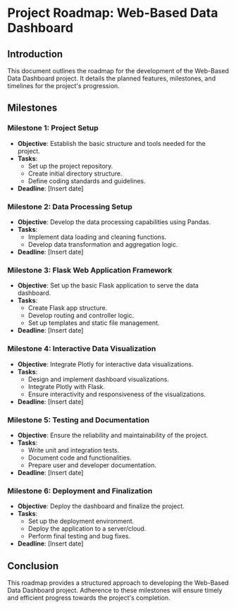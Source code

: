 # Project Roadmap: Web-Based Data Dashboard

## Introduction

This document outlines the roadmap for the development of the Web-Based Data Dashboard project. It details the planned features, milestones, and timelines for the project's progression.

## Milestones

### Milestone 1: Project Setup

- **Objective**: Establish the basic structure and tools needed for the project.
- **Tasks**:
  - Set up the project repository.
  - Create initial directory structure.
  - Define coding standards and guidelines.
- **Deadline**: [Insert date]

### Milestone 2: Data Processing Setup

- **Objective**: Develop the data processing capabilities using Pandas.
- **Tasks**:
  - Implement data loading and cleaning functions.
  - Develop data transformation and aggregation logic.
- **Deadline**: [Insert date]

### Milestone 3: Flask Web Application Framework

- **Objective**: Set up the basic Flask application to serve the data dashboard.
- **Tasks**:
  - Create Flask app structure.
  - Develop routing and controller logic.
  - Set up templates and static file management.
- **Deadline**: [Insert date]

### Milestone 4: Interactive Data Visualization

- **Objective**: Integrate Plotly for interactive data visualizations.
- **Tasks**:
  - Design and implement dashboard visualizations.
  - Integrate Plotly with Flask.
  - Ensure interactivity and responsiveness of the visualizations.
- **Deadline**: [Insert date]

### Milestone 5: Testing and Documentation

- **Objective**: Ensure the reliability and maintainability of the project.
- **Tasks**:
  - Write unit and integration tests.
  - Document code and functionalities.
  - Prepare user and developer documentation.
- **Deadline**: [Insert date]

### Milestone 6: Deployment and Finalization

- **Objective**: Deploy the dashboard and finalize the project.
- **Tasks**:
  - Set up the deployment environment.
  - Deploy the application to a server/cloud.
  - Perform final testing and bug fixes.
- **Deadline**: [Insert date]

## Conclusion

This roadmap provides a structured approach to developing the Web-Based Data Dashboard project. Adherence to these milestones will ensure timely and efficient progress towards the project's completion.
